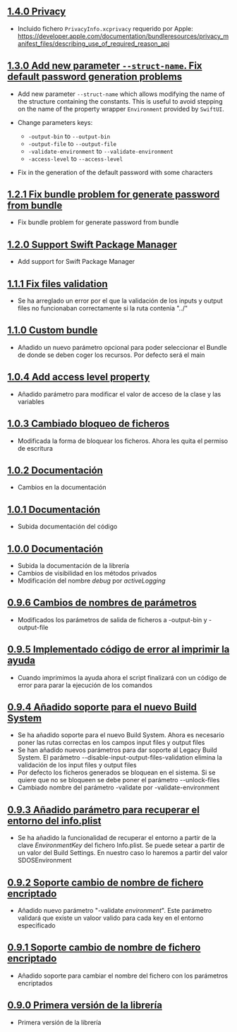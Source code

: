 ## [1.4.0 Privacy](https://github.com/SDOSLabs/SDOSEnvironment/tree/1.4.0)
- Incluido fichero `PrivacyInfo.xcprivacy` requerido por Apple: https://developer.apple.com/documentation/bundleresources/privacy_manifest_files/describing_use_of_required_reason_api

## [1.3.0 Add new parameter `--struct-name`. Fix default password generation problems](https://github.com/SDOSLabs/SDOSEnvironment/tree/1.3.0)

- Add new parameter `--struct-name` which allows modifying the name of the structure containing the constants. This is useful to avoid stepping on the name of the property wrapper `Environment` provided by `SwiftUI`.
- Change parameters keys:
  - `-output-bin` to `--output-bin`
  - `-output-file` to `--output-file`
  - `-validate-environment` to `--validate-environment`
  - `-access-level` to `--access-level`

- Fix in the generation of the default password with some characters

## [1.2.1 Fix bundle problem for generate password from bundle](https://github.com/SDOSLabs/SDOSEnvironment/tree/1.2.1)

- Fix bundle problem for generate password from bundle

## [1.2.0 Support Swift Package Manager](https://github.com/SDOSLabs/SDOSEnvironment/tree/1.2.0)

- Add support for Swift Package Manager

## [1.1.1 Fix files validation](https://github.com/SDOSLabs/SDOSEnvironment/tree/v1.1.1)

- Se ha arreglado un error por el que la validación de los inputs y output files no funcionaban correctamente si la ruta contenia "../"

## [1.1.0 Custom bundle](https://github.com/SDOSLabs/SDOSEnvironment/tree/v1.1.0)

- Añadido un nuevo parámetro opcional para poder seleccionar el Bundle de donde se deben coger los recursos. Por defecto será el main

## [1.0.4 Add access level property](https://github.com/SDOSLabs/SDOSEnvironment/tree/v1.0.4)

- Añadido parámetro para modificar el valor de acceso de la clase y las variables

## [1.0.3 Cambiado bloqueo de ficheros](https://github.com/SDOSLabs/SDOSEnvironment/tree/v1.0.3)

- Modificada la forma de bloquear los ficheros. Ahora les quita el permiso de escritura

## [1.0.2 Documentación](https://github.com/SDOSLabs/SDOSEnvironment/tree/v1.0.2)

- Cambios en la documentación

## [1.0.1 Documentación](https://github.com/SDOSLabs/SDOSEnvironment/tree/v1.0.1)

- Subida documentación del código

## [1.0.0 Documentación](https://github.com/SDOSLabs/SDOSEnvironment/tree/v1.0.0)

- Subida la documentación de la librería
- Cambios de visibilidad en los métodos privados
- Modificación del nombre *debug* por *activeLogging*

## [0.9.6 Cambios de nombres de parámetros](https://github.com/SDOSLabs/SDOSEnvironment/tree/v0.9.6)

- Modificados los parámetros de salida de ficheros a -output-bin y -output-file

## [0.9.5 Implementado código de error al imprimir la ayuda](https://github.com/SDOSLabs/SDOSEnvironment/tree/v0.9.5)

- Cuando imprimimos la ayuda ahora el script finalizará con un código de error para parar la ejecución de los comandos

## [0.9.4 Añadido soporte para el nuevo Build System](https://github.com/SDOSLabs/SDOSEnvironment/tree/v0.9.4)

- Se ha añadido soporte para el nuevo Build System. Ahora es necesario poner las rutas correctas en los campos input files y output files
- Se han añadido nuevos parámetros para dar soporte al Legacy Build System. El parámetro --disable-input-output-files-validation elimina la validación de los input files y output files
- Por defecto los ficheros generados se bloquean en el sistema. Si se quiere que no se bloqueen se debe poner el parámetro --unlock-files
- Cambiado nombre del parámetro -validate por -validate-environment

## [0.9.3 Añadido parámetro para recuperar el entorno del info.plist](https://github.com/SDOSLabs/SDOSEnvironment/tree/v0.9.3)

- Se ha añadido la funcionalidad de recuperar el entorno a partir de la clave *EnvironmentKey* del fichero Info.plist. Se puede setear a partir de un valor del Build Settings. En nuestro caso lo haremos a partir del valor SDOSEnvironment

## [0.9.2 Soporte cambio de nombre de fichero encriptado](https://github.com/SDOSLabs/SDOSEnvironment/tree/v0.9.2)

- Añadido nuevo parámetro "-validate *environment*". Este parámetro validará que existe un valoor valido para cada key en el entorno especificado

## [0.9.1 Soporte cambio de nombre de fichero encriptado](https://github.com/SDOSLabs/SDOSEnvironment/tree/v0.9.1)

- Añadido soporte para cambiar el nombre del fichero con los parámetros encriptados

## [0.9.0 Primera versión de la librería](https://github.com/SDOSLabs/SDOSEnvironment/tree/v0.9.0)

- Primera versión de la librería
